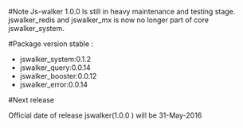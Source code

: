#Note 
Js-walker 1.0.0 Is still in heavy maintenance and testing stage.
jswalker_redis and jswalker_mx is now no longer part of core jswalker_system.


#Package version stable :

- jswalker_system:0.1.2
- jswalker_query:0.0.14
- jswalker_booster:0.0.12
- jswalker_error:0.0.14

#Next release

Official date of release jswalker(1.0.0 ) will be 31-May-2016

